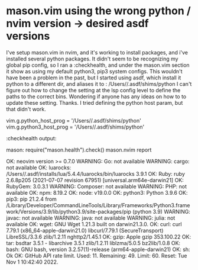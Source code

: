 
# mason.vim using the wrong python / nvim version -> desired asdf versions

I've setup mason.vim in nvim, and it's working to install packages, and i've installed several python packages.
It didn't seem to be recognizing my global pip config, so I ran a :checkhealth, and under the mason.vim section it show as using my default python3, pip3 system configs.
This wouldn't have been a problem in the past, but I started using asdf, which install it python to a different dir, and aliases it to : /Users//.asdf/shims/python
I can't figure out how to change the setting at the lsp config level to define the paths to the correct bins.
Wondering if anyone has any ideas on how to to update these setting.
Thanks.
I tried defining the python host param, but that didn't work. 


vim.g.python_host_prog = '/Users/<user>/.asdf/shims/python'
vim.g.python3_host_prog = '/Users/<user>/.asdf/shims/python'


:checkhealth output:

mason: require("mason.health").check()
mason.nvim report

OK: neovim version >= 0.7.0
WARNING: Go: not available
WARNING: cargo: not available
OK: luarocks: /Users/<user>/.asdf/installs/lua/5.4.4/luarocks/bin/luarocks 3.9.1
OK: Ruby: ruby 2.6.8p205 (2021-07-07 revision 67951) [universal.arm64e-darwin21]
OK: RubyGem: 3.0.3.1
WARNING: Composer: not available
WARNING: PHP: not available
OK: npm: 8.19.2
OK: node: v19.0.0
OK: python3: Python 3.9.6
OK: pip3: pip 21.2.4 from /Library/Developer/CommandLineTools/Library/Frameworks/Python3.framework/Versions/3.9/lib/python3.9/site-packages/pip (python 3.9)
WARNING: javac: not available
WARNING: java: not available
WARNING: julia: not available
OK: wget: GNU Wget 1.21.3 built on darwin21.3.0.
OK: curl: curl 7.79.1 (x86_64-apple-darwin21.0) libcurl/7.79.1 (SecureTransport) LibreSSL/3.3.6 zlib/1.2.11 nghttp2/1.45.1
OK: gzip: Apple gzip 353.100.22
OK: tar: bsdtar 3.5.1 - libarchive 3.5.1 zlib/1.2.11 liblzma/5.0.5 bz2lib/1.0.8 
OK: bash: GNU bash, version 3.2.57(1)-release (arm64-apple-darwin21)
OK: sh: Ok
OK: GitHub API rate limit. Used: 11. Remaining: 49. Limit: 60. Reset: Tue Nov  1 10:42:40 2022.



        